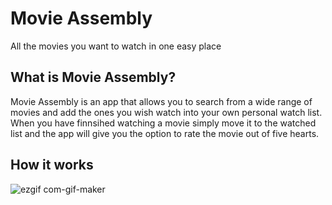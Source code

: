 # Movie Assembly

All the movies you want to watch in one easy place

## What is Movie Assembly?

Movie Assembly is an app that allows you to search from a wide range of movies and add the ones you wish watch into your own personal watch list. When you have finnsihed watching a movie simply move it to the watched list and the app will give you the option to rate the movie out of five hearts.

## How it works

![ezgif com-gif-maker](https://user-images.githubusercontent.com/88636858/153515819-b670d8f9-69dc-47b7-8ec5-00683e6e7dea.gif)



